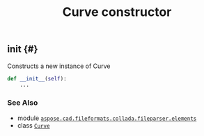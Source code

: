 ﻿---
title: Curve constructor
second_title: Aspose.CAD for Python via .NET API References
description: 
type: docs
weight: 10
url: /aspose.cad.fileformats.collada.fileparser.elements/curve/__init__/
is_root: false
---

## __init__ {#}

Constructs a new instance of Curve



```python
def __init__(self):
    ...
```





### See Also
* module [`aspose.cad.fileformats.collada.fileparser.elements`](../../)
* class [`Curve`](/cad/python-net/aspose.cad.fileformats.collada.fileparser.elements/curve)
